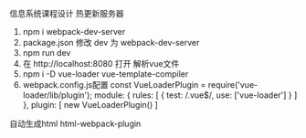 信息系统课程设计
热更新服务器  
1. npm i webpack-dev-server
2. package.json 修改 dev 为 webpack-dev-server
3. npm run dev
4. 在 http://localhost:8080 打开
解析vue文件
1. npm i -D vue-loader vue-template-compiler
2. webpack.config.js配置
const VueLoaderPlugin = require('vue-loader/lib/plugin');
    module: {
        rules: [
            {
                test: /\.vue$/,
                use: ['vue-loader']
            }
        ]
    },
    plugin: [
        new VueLoaderPlugin()
    ]



自动生成html  html-webpack-plugin